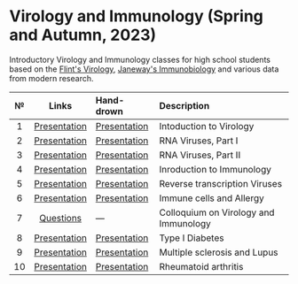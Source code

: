 # Virology and Immunology (Spring and Autumn, 2023)

Introductory Virology and Immunology classes for high school students based on the [Flint's Virology](https://disk.yandex.ru/i/oszn3EVmHo5XiA), [Janeway's Immunobiology](https://disk.yandex.ru/i/yxtCqMzjfZwCoA) and various data from modern research. 

| № | Links | Hand-drown | Description | 
| :-----: | :-----: | :----- | :----- |
| 1 | [Presentation](https://disk.yandex.ru/i/y-6aFzpSCLH2OQ) | [Presentation](https://disk.yandex.ru/i/JmQtwuPdWpv79w) | Intoduction to Virology |
| 2 | [Presentation](https://disk.yandex.ru/i/2oKhM4T9VedTGA) | [Presentation](https://disk.yandex.ru/i/Eczc0_UlVFwmvg) | RNA Viruses, Part I |
| 3 | [Presentation](https://disk.yandex.ru/i/7uxc6d2qYDvbEg) | [Presentation](https://disk.yandex.ru/i/BrJcinLUO3Zl3A) | RNA Viruses, Part II |
| 4 | [Presentation](https://disk.yandex.ru/i/DAn8N-Ey7BORqQ) | [Presentation](https://disk.yandex.ru/i/jN07K7vCameGFw) | Inroduction to Immunology |
| 5 | [Presentation](https://disk.yandex.ru/i/Y2hsZiYkIa60Kw) | [Presentation](https://disk.yandex.ru/i/Jm7mVWuxDg8JAQ) | Reverse transcription Viruses |
| 6 | [Presentation](https://disk.yandex.ru/i/VMgwPjqGswCcUg) | [Presentation](https://disk.yandex.ru/i/3Ufszli6izX8sg) | Immune cells and Allergy |
| 7 | [Questions](https://disk.yandex.ru/i/CThPyQLaHm7hSA) | — | Colloquium on Virology and Immunology |
| 8 | [Presentation](https://disk.yandex.ru/i/mRSvkTkKr1yMzw) | [Presentation](https://disk.yandex.ru/i/CjRzkwVLbk4kcQ) | Type I Diabetes |
| 9 | [Presentation](https://disk.yandex.ru/i/j6ac2e0f6KDUJA) | [Presentation](https://disk.yandex.ru/i/jBtkcq7dI3qNbg) | Multiple sclerosis and Lupus |
| 10 | [Presentation](https://disk.yandex.ru/i/vR1VxDwsWYS3ow) | [Presentation](https://disk.yandex.ru/i/vT9ybLgrXMDtRg) | Rheumatoid arthritis |

